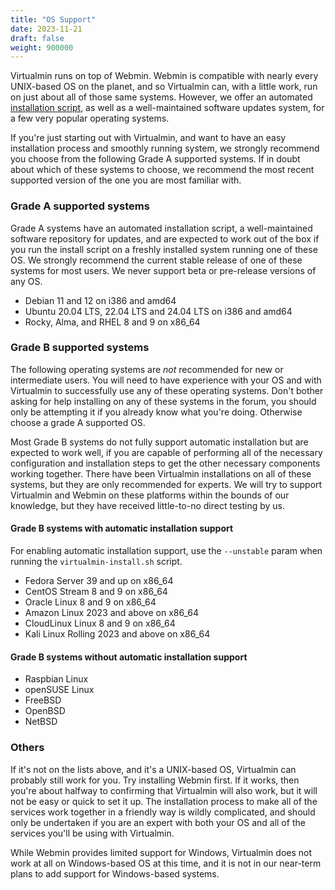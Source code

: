 ```yaml
---
title: "OS Support"
date: 2023-11-21
draft: false
weight: 900000
---
```


Virtualmin runs on top of Webmin. Webmin is compatible with nearly every UNIX-based OS on the planet, and so Virtualmin can, with a little work, run on just about all of those same systems. However, we offer an automated [installation script](https://software.virtualmin.com/gpl/scripts/virtualmin-install.sh), as well as a well-maintained software updates system, for a few very popular operating systems.

If you're just starting out with Virtualmin, and want to have an easy installation process and smoothly running system, we strongly recommend you choose from the following Grade A supported systems. If in doubt about which of these systems to choose, we recommend the most recent supported version of the one you are most familiar with.

### Grade A supported systems

Grade A systems have an automated installation script, a well-maintained software repository for updates, and are expected to work out of the box if you run the install script on a freshly installed system running one of these OS. We strongly recommend the current stable release of one of these systems for most users. We never support beta or pre-release versions of any OS.

- Debian 11 and 12 on i386 and amd64
- Ubuntu 20.04 LTS, 22.04 LTS and 24.04 LTS on i386 and amd64
- Rocky, Alma, and RHEL 8 and 9 on x86_64

### Grade B supported systems

The following operating systems are _not_ recommended for new or intermediate users. You will need to have experience with your OS and with Virtualmin to successfully use any of these operating systems. Don't bother asking for help installing on any of these systems in the forum, you should only be attempting it if you already know what you're doing. Otherwise choose a grade A supported OS.

Most Grade B systems do not fully support automatic installation but are expected to work well, if you are capable of performing all of the necessary configuration and installation steps to get the other necessary components working together. There have been Virtualmin installations on all of these systems, but they are only recommended for experts. We will try to support Virtualmin and Webmin on these platforms within the bounds of our knowledge, but they have received little-to-no direct testing by us.

#### Grade B systems with automatic installation support

For enabling automatic installation support, use the `--unstable` param when running the `virtualmin-install.sh` script.

- Fedora Server 39 and up on x86_64
- CentOS Stream 8 and 9 on x86_64
- Oracle Linux 8 and 9 on x86_64
- Amazon Linux 2023 and above on x86_64
- CloudLinux Linux 8 and 9 on x86_64
- Kali Linux Rolling 2023 and above on x86_64

#### Grade B systems without automatic installation support
- Raspbian Linux
- openSUSE Linux
- FreeBSD
- OpenBSD
- NetBSD

### Others

If it's not on the lists above, and it's a UNIX-based OS, Virtualmin can probably still work for you. Try installing Webmin first. If it works, then you're about halfway to confirming that Virtualmin will also work, but it will not be easy or quick to set it up. The installation process to make all of the services work together in a friendly way is wildly complicated, and should only be undertaken if you are an expert with both your OS and all of the services you'll be using with Virtualmin.

While Webmin provides limited support for Windows, Virtualmin does not work at all on Windows-based OS at this time, and it is not in our near-term plans to add support for Windows-based systems.
